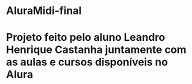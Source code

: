 # AluraMidi-final
# Projeto feito pelo aluno Leandro Henrique Castanha juntamente com as aulas e cursos disponíveis no Alura
